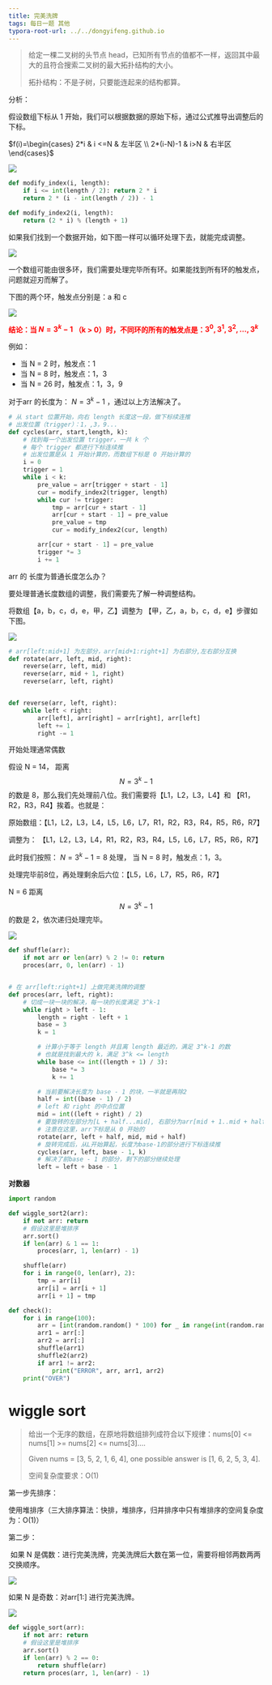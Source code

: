 ```yaml
---
title: 完美洗牌
tags: 每日一题 其他
typora-root-url: ../../dongyifeng.github.io
---
```


> 给定一棵二叉树的头节点 head，已知所有节点的值都不一样，返回其中最大的且符合搜索二叉树的最大拓扑结构的大小。
>
> 拓扑结构：不是子树，只要能连起来的结构都算。

分析：

假设数组下标从 1 开始，我们可以根据数据的原始下标，通过公式推导出调整后的下标。

$f(i)=\begin{cases} 2*i & i <=N & 左半区 \\ 2*(i-N)-1 & i>N & 右半区 \end{cases}$



![](/images/assets/screenshot-20221027-195819.png)

```python
def modify_index(i, length):
    if i <= int(length / 2): return 2 * i
    return 2 * (i - int(length / 2)) - 1

def modify_index2(i, length):
    return (2 * i) % (length + 1)
```



如果我们找到一个数据开始，如下图一样可以循环处理下去，就能完成调整。

![](/images/assets/screenshot-20221027-202146.png)

一个数组可能由很多环，我们需要处理完毕所有环。如果能找到所有环的触发点，问题就迎刃而解了。

下图的两个环，触发点分别是：a 和 c

![](/images/assets/screenshot-20221027-202242.png)

<font color=red>**结论：当 $N=3^k-1$ （k > 0）时，不同环的所有的触发点是：$3^0,3^1,3^2,...,3^k$**</font>

例如：

- 当 N = 2 时，触发点：1
- 当 N = 8 时，触发点：1，3
- 当 N = 26 时，触发点：1，3，9



对于arr 的长度为： $N=3^k-1$  ，通过以上方法解决了。

```python
# 从 start 位置开始，向右 length 长度这一段，做下标续连推
# 出发位置（trigger）：1，,3，9...
def cycles(arr, start,length, k):
    # 找到每一个出发位置 trigger，一共 k 个
    # 每个 trigger 都进行下标连续推
    # 出发位置是从 1 开始计算的，而数组下标是 0 开始计算的
    i = 0
    trigger = 1
    while i < k:
        pre_value = arr[trigger + start - 1]
        cur = modify_index2(trigger, length)
        while cur != trigger:
            tmp = arr[cur + start - 1]
            arr[cur + start - 1] = pre_value
            pre_value = tmp
            cur = modify_index2(cur, length)

        arr[cur + start - 1] = pre_value
        trigger *= 3
        i += 1
```



arr 的 长度为普通长度怎么办？

要处理普通长度数组的调整，我们需要先了解一种调整结构。

将数组【a，b，c，d，e，甲，乙】调整为 【甲，乙，a，b，c，d，e】步骤如下图。

![](/images/assets/screenshot-20221027-203204.png)

```python
# arr[left:mid+1] 为左部分，arr[mid+1:right+1] 为右部分,左右部分互换
def rotate(arr, left, mid, right):
    reverse(arr, left, mid)
    reverse(arr, mid + 1, right)
    reverse(arr, left, right)


def reverse(arr, left, right):
    while left < right:
        arr[left], arr[right] = arr[right], arr[left]
        left += 1
        right -= 1
```



开始处理通常偶数

假设 N = 14， 距离 $$N=3^k-1$$ 的数是 8，那么我们先处理前八位。我们需要将【L1，L2，L3，L4】和 【R1，R2，R3，R4】挨着。也就是：

原始数组：【L1，L2，L3，L4，L5，L6，L7，R1，R2，R3，R4，R5，R6，R7】

调整为：	【L1，L2，L3，L4，R1，R2，R3，R4，L5，L6，L7，R5，R6，R7】

此时我们按照： $N=3^k-1=8$ 处理，  当 N = 8 时，触发点：1，3。

处理完毕前8位，再处理剩余后六位：【L5，L6，L7，R5，R6，R7】

N = 6  距离 $$N=3^k-1$$ 的数是 2，依次递归处理完毕。

![](/images/assets/screenshot-20221027-205017.png)

```python
def shuffle(arr):
    if not arr or len(arr) % 2 != 0: return
    proces(arr, 0, len(arr) - 1)


# 在 arr[left:right+1] 上做完美洗牌的调整
def proces(arr, left, right):
    # 切成一块一块的解决，每一块的长度满足 3^k-1
    while right > left - 1:
        length = right - left + 1
        base = 3
        k = 1

        # 计算小于等于 length 并且离 length 最近的，满足 3^k-1 的数
        # 也就是找到最大的 k，满足 3^k <= length
        while base <= int((length + 1) / 3):
            base *= 3
            k += 1

        # 当前要解决长度为 base - 1 的块，一半就是再除2
        half = int((base - 1) / 2)
        # left 和 right 的中点位置
        mid = int((left + right) / 2)
        # 要旋转的左部分为[L + half...mid], 右部分为arr[mid + 1..mid + half]
        # 注意在这里，arr下标是从 0 开始的
        rotate(arr, left + half, mid, mid + half)
        # 旋转完成后，从L开始算起，长度为base-1的部分进行下标连续推
        cycles(arr, left, base - 1, k)
        # 解决了前base - 1 的部分，剩下的部分继续处理
        left = left + base - 1
```



**对数器**

```python
import random

def wiggle_sort2(arr):
    if not arr: return
    # 假设这里是堆排序
    arr.sort()
    if len(arr) & 1 == 1:
        proces(arr, 1, len(arr) - 1)

    shuffle(arr)
    for i in range(0, len(arr), 2):
        tmp = arr[i]
        arr[i] = arr[i + 1]
        arr[i + 1] = tmp

def check():
    for i in range(100):
        arr = [int(random.random() * 100) for _ in range(int(random.random() * 10) + 1)]
        arr1 = arr[:]
        arr2 = arr[:]
        shuffle(arr1)
        shuffle2(arr2)
        if arr1 != arr2:
            print("ERROR", arr, arr1, arr2)
    print("OVER")
```



# wiggle sort

> 给出一个无序的数组，在原地将数组排列成符合以下规律：nums[0] <= nums[1] >= nums[2] <= nums[3]....
>
> Given nums = [3, 5, 2, 1, 6, 4], one possible answer is [1, 6, 2, 5, 3, 4].
>
> 空间复杂度要求：O(1)

第一步先排序：

​		使用堆排序（三大排序算法：快排，堆排序，归并排序中只有堆排序的空间复杂度为：O(1)）

第二步：

​		如果 N 是偶数：进行完美洗牌，完美洗牌后大数在第一位，需要将相邻两数两两交换顺序。

![](/images/assets/screenshot-20221028-111907.png)

如果 N 是奇数：对arr[1:] 进行完美洗牌。

![](/images/assets/screenshot-20221027-210711.png)



```python
def wiggle_sort(arr):
    if not arr: return
    # 假设这里是堆排序
    arr.sort()
    if len(arr) % 2 == 0:
        return shuffle(arr)
    return proces(arr, 1, len(arr) - 1)
```